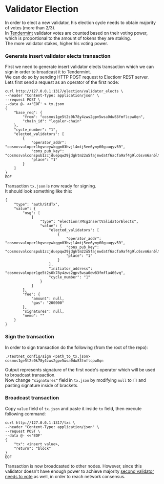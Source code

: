 # Validator Election

In order to elect a new validator, his election cycle needs to obtain majority of votes (more than 2/3).  
In [Tendermint](https://github.com/tendermint/tendermint) validator votes are counted based on their voting power, 
which is proportional to the amount of tokens they are staking.  
The more validator stakes, higher his voting power.

### Generate insert validator elects transaction

First we need to generate insert validator elects transaction which we can sign in order to broadcast it to Tendermint.  
We can do so by sending HTTP POST request to Electionr REST server.  
Lets first send a request as an operator of the first node:

```
curl http://127.0.0.1:1317/election/validator_elects \
--header "Content-Type: application/json" \
--request POST \
--data @- <<'EOF' > tx.json
{
    "base_req": {
        "from": "cosmos1ge5t2s0k78y4zws2gpv5wsa0dw83fmflcpw0qn",
        "chain_id": "legaler-chain"
    },
    "cycle_number": "1",
    "elected_validators": [
        {
            "operator_addr": "cosmosvaloper1hgvneywkqgm03hvjl4mtj5ee6ymy60guuqyv59",
            "cons_pub_key": "cosmosvalconspub1zcjduepqw29jdgktm22u5fajnwdatf6acfa9af4g9lc6svm6an5ltjns4vwqjjqflu",
            "place": "1"
        }
    ]
}
EOF
```

Transaction `tx.json` is now ready for signing.  
It should look something like this:

```
{
    "type": "auth/StdTx",
    "value": {
        "msg": [
            {
                "type": "electionr/MsgInsertValidatorElects",
                "value": {
                    "elected_validators": [
                        {
                            "operator_addr": "cosmosvaloper1hgvneywkqgm03hvjl4mtj5ee6ymy60guuqyv59",
                            "cons_pub_key": "cosmosvalconspub1zcjduepqw29jdgktm22u5fajnwdatf6acfa9af4g9lc6svm6an5ltjns4vwqjjqflu",
                            "place": "1"
                        }
                    ],
                    "initiator_address": "cosmosvaloper1ge5t2s0k78y4zws2gpv5wsa0dw83fmfla466vq",
                    "cycle_number": "1"
                }
            }
        ],
        "fee": {
            "amount": null,
            "gas": "200000"
        },
        "signatures": null,
        "memo": ""
    }
}
```

### Sign the transaction

In order to sign transaction do the following (from the root of the repo):

`./testnet_config/sign <path_to_tx.json> cosmos1ge5t2s0k78y4zws2gpv5wsa0dw83fmflcpw0qn`

Output represents signature of the first node's operator which will be used to broadcast transaction.  
Now change `"signatures"` field in `tx.json` by modifying `null` to `[]` and pasting signature inside of brackets.

### Broadcast transaction

Copy `value` field of `tx.json` and paste it inside `tx` field, then execute following command:

```
curl http://127.0.0.1:1317/txs \
--header "Content-Type: application/json" \
--request POST \
--data @- <<'EOF'
{
    "tx": <insert_value>,
    "return": "block"
}
EOF
```

Transaction is now broadcasted to other nodes. However, since this validator doesn't have enough power to achieve 
majority [second validator needs to vote](./elect_validator_consensus.md) as well, in order to reach network consensus.